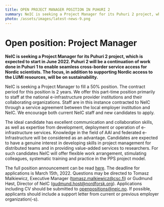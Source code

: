 ```yaml
---
title: OPEN PROJECT MANAGER POSITION IN PUHURI 2
summary: NeIC is seeking a Project Manager for its Puhuri 2 project, which is expected to start in June 2022. Deadline for applications is March 15th, 2022.
photo: /assets/images/latest-news-9.png
---
```


# Open position: Project Manager

**NeIC is seeking a Project Manager for its Puhuri 2 project, which is expected to start in June 2022. Puhuri 2 will be a continuation of work done in Puhuri 1 to enable seamless cross-border service access for Nordic scientists. The focus, in addition to supporting Nordic access to the LUMI resources, will be on sustainability.**  

NeIC is seeking a Project Manager to fill a 50% position. The contract period for this position is 2 years. We offer this part-time position primarily to staff at the national e-infrastructure provider institutions and their collaborating organizations. Staff are in this instance contracted to NeIC through a service agreement between the local employer institution and NeIC. We encourage both current NeIC staff and new candidates to apply. 

The ideal candidate has excellent communication and collaboration skills, as well as expertise from development, deployment or operation of e-infrastructure services. Knowledge in the field of AAI and federated e-Infrastructure will be considered as an advantage. Candidates are expected to have a genuine interest in developing skills in project management for distributed teams and in providing value-added services to researchers. For such candidates NeIC will offer flexible work arrangement, stimulating colleagues, systematic training and practice in the PPS project model.

The full position announcement can be read [here](https://wiki.neic.no/w/ext/img_auth.php/8/85/220224-Puhuri2-Open-position-announcement.docx.pdf). 
The deadline for applications is March 15th, 2022. Questions may be directed to Tomasz Malkiewicz, Executive Manager (tomasz.malkiewicz@csc.fi) or Gudmund Høst, Director of NeIC (gudmund.host@nordforsk.org). Applications including CV should be submitted to openpositions@neic.no. If possible, applicants should include a support letter from current or previous employer organization(-s).
